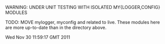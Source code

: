 WARNING: UNDER UNIT TESTING WITH ISOLATED MY{LOGGER,CONFIG} MODULES

TODO:  MOVE mylogger, myconfig and related to live. These modules here
are more up-to-date than in the directory above.

Wed Nov 30 11:59:17 GMT 2011
